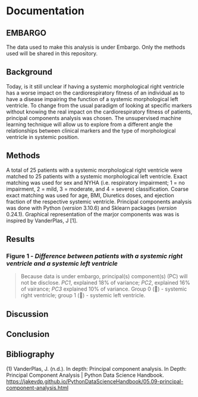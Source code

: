 # Documentation

## **EMBARGO**
The data used to make this analysis is under Embargo. Only the methods used will be shared in this repository.

## Background
Today, is it still unclear if having a systemic morphological right ventricle has a worse impact on the cardiorespiratory fitness of an individual as to have a disease impairing the function of a systemic morphological left ventricle. To change from the usual paradigm of looking at specific markers without knowing the real impact on the cardiorespiratory fitness of patients, principal components analysis was chosen. The unsupervised machine learning technique will allow us to explore from a different angle the relationships between clinical markers and the type of morphological ventricle in systemic position.

## Methods
A total of 25 patients with a systemic morphological right ventricle were matched to 25 patients with a systemic morphological left ventricle. Exact matching was used for sex and NYHA (i.e. respiratory impairment; 1 = no impairment, 2 = mild, 3 = moderate, and 4 = severe) classification. Coarse exact matching was used for age, BMI, Diuretics doses, and ejection fraction of the respective systemic ventricle. Principal components analysis was done with Python (*version* 3.10.6) and Sklearn packages (*version* 0.24.1). Graphical representation of the marjor components was was is inspired by VanderPlas, J [1]. 

## Results

### Figure 1 - *Difference between patients with a systemic right ventricle and a systemic left ventricle*
> Because data is under embargo, principal(s) component(s) (PC) will not be disclose. *PC1*, explained 18% of variance; *PC2*, explained 16% of vairance; *PC3* explained 10% of variance. Group 0 (🔴) - systemic right ventricle; group 1 (🔵) - systemic left ventricle. 

## Discussion

## Conclusion


## Bibliography

(1) VanderPlas, J. (n.d.). In depth: Principal component analysis. In Depth: Principal Component Analysis | Python Data Science Handbook. https://jakevdp.github.io/PythonDataScienceHandbook/05.09-principal-component-analysis.html 
